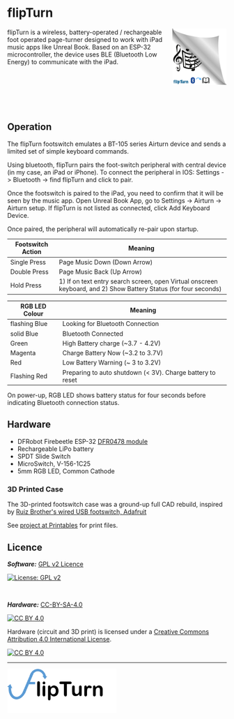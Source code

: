 # flipTurn

<img align="right" src="images/10E8D329-E4C9-4EC1-8C14-E52BE17179A1.png" width="125"/> 


flipTurn is a wireless, battery-operated / rechargeable foot operated page-turner designed to work with iPad music apps like Unreal Book.  Based on an ESP-32 microcontroller, the device uses BLE (Bluetooth Low Energy) to communicate with the iPad.

<br>
<br>
<br>
<br>
<br>


## Operation

The flipTurn footswitch emulates a BT-105 series Airturn device and sends a limited set of simple keyboard commands. 

Using bluetooth, flipTurn pairs the foot-switch peripheral with central device (in my case, an iPad or iPhone).  To connect the peripheral in IOS: Settings -> Bluetooth -> find flipTurn and click to pair.

Once the footswitch is paired to the iPad, you need to confirm that it will be seen by the music app.  Open Unreal Book App, go to Settings -> Airturn -> Airturn setup.  If flipTurn is not listed as connected, click Add Keyboard Device.

Once paired, the peripheral will automatically re-pair upon startup.

|Footswitch Action| Meaning|
|-------|---|
| Single Press| Page Music Down (Down Arrow)
| Double Press | Page Music Back (Up Arrow)
| Hold Press | 1) If on text entry search screen, open Virtual onscreen keyboard, and 2) Show Battery Status (for four seconds)



|RGB LED Colour| Meaning|
|---|---|
|flashing Blue| Looking for Bluetooth Connection
| solid Blue| Bluetooth Connected
| Green| High Battery charge (~3.7 - 4.2V)
| Magenta| Charge Battery Now  (~3.2 to 3.7V)
| Red| Low Battery Warning  (~ 3 to 3.2V)
|Flashing Red| Preparing to auto shutdown (< 3V).  Charge battery to reset

On power-up, RGB LED shows battery status for four seconds before indicating Bluetooth connection status.




## Hardware

* DFRobot Firebeetle ESP-32 [DFR0478 module](https://www.dfrobot.com/product-1590.html?tracking=5bb8307c07f05&gclid=CjwKCAjw5P2aBhAlEiwAAdY7dJ-QGfzxyblFBYGZIF1oe9mBKURqpCOLsVRYEaOLaDYofkDmhq_u7BoCOLoQAvD_BwE)
* Rechargeable LiPo battery
* SPDT Slide Switch
* MicroSwitch, V-156-1C25 
* 5mm RGB LED, Common Cathode


### 3D Printed Case
The 3D-printed footswitch case was a ground-up full CAD rebuild, inspired by [Ruiz Brother's wired USB footswitch, Adafruit](https://learn.adafruit.com/USB-foot-switch-circuit-python/overview)

See [project at Printables]() for  print files.


## Licence
***Software:*** [GPL v2 Licence](https://github.com/cwgstreet/flipTurn/blob/main/Licence-software.md)

[![License: GPL v2](https://img.shields.io/badge/License-GPLv2-blue.svg)](https://www.gnu.org/licenses/gpl-2.0)


<br>

***Hardware:*** [CC-BY-SA-4.0](https://github.com/cwgstreet/flipTurn/blob/main/Licence-hardware.md)

 [![CC BY 4.0][cc-by-shield]][cc-by]

Hardware (circuit and 3D print) is licensed under a
[Creative Commons Attribution 4.0 International License][cc-by].

[![CC BY 4.0][cc-by-image]][cc-by]

[cc-by]: http://creativecommons.org/licenses/by/4.0/
[cc-by-image]: https://i.creativecommons.org/l/by/4.0/88x31.png
[cc-by-shield]: https://img.shields.io/badge/License-CC%20BY%204.0-lightgrey.svg


-----
<!-- img align="right" src="x.png#gh-light-mode-only" width="250"/> 
<!-- img align="right" src="x.jpg#gh-dark-mode-only" width="2500"/-->  

<img align="Left" src="images/flipTurnLogo.png" width="250"/>

